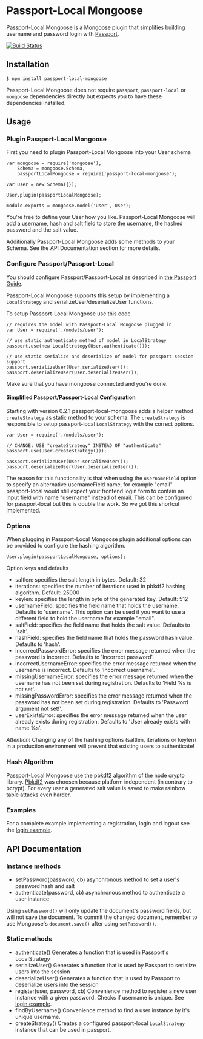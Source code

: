 # Passport-Local Mongoose
Passport-Local Mongoose is a [Mongoose](http://mongoosejs.com/) [plugin](http://mongoosejs.com/docs/plugins.html) 
that simplifies building username and password login with [Passport](http://passportjs.org).

[![Build Status](https://travis-ci.org/saintedlama/passport-local-mongoose.png?branch=master)](https://travis-ci.org/saintedlama/passport-local-mongoose)

## Installation

    $ npm install passport-local-mongoose

Passport-Local Mongoose does not require `passport`, `passport-local` or `mongoose` dependencies directly but expects you
to have these dependencies installed.

## Usage

### Plugin Passport-Local Mongoose
First you need to plugin Passport-Local Mongoose into your User schema

    var mongoose = require('mongoose'),
        Schema = mongoose.Schema,
        passportLocalMongoose = require('passport-local-mongoose');
    
    var User = new Schema({});
    
    User.plugin(passportLocalMongoose);
    
    module.exports = mongoose.model('User', User);

You're free to define your User how you like. Passport-Local Mongoose will add a username, hash and salt field to store
the username, the hashed password and the salt value.

Additionally Passport-Local Mongoose adds some methods to your Schema. See the API Documentation section for more details.

### Configure Passport/Passport-Local
You should configure Passport/Passport-Local as described in [the Passport Guide](http://passportjs.org/guide/configure/).

Passport-Local Mongoose supports this setup by implementing a `LocalStrategy` and serializeUser/deserializeUser functions.

To setup Passport-Local Mongoose use this code

    // requires the model with Passport-Local Mongoose plugged in
    var User = require('./models/user');
    
    // use static authenticate method of model in LocalStrategy
    passport.use(new LocalStrategy(User.authenticate()));
    
    // use static serialize and deserialize of model for passport session support
    passport.serializeUser(User.serializeUser());
    passport.deserializeUser(User.deserializeUser());

Make sure that you have mongoose connected and you're done.

#### Simplified Passport/Passport-Local Configuration
Starting with version 0.2.1 passport-local-mongoose adds a helper method `createStrategy` as static method to your schema.
The `createStrategy` is responsible to setup passport-local `LocalStrategy` with the correct options.

    var User = require('./models/user');
    
    // CHANGE: USE "createStrategy" INSTEAD OF "authenticate"
    passport.use(User.createStrategy()));
    
    passport.serializeUser(User.serializeUser());
    passport.deserializeUser(User.deserializeUser());

The reason for this functionality is that when using the `usernameField` option to specify an alternative usernameField name, 
for example "email" passport-local would still expect your frontend login form to contain an input field with name "username"
instead of email. This can be configured for passport-local but this is double the work. So we got this shortcut implemented.

### Options
When plugging in Passport-Local Mongoose plugin additional options can be provided to configure
the hashing algorithm.

    User.plugin(passportLocalMongoose, options);

Option keys and defaults
* saltlen: specifies the salt length in bytes. Default: 32
* iterations: specifies the number of iterations used in pbkdf2 hashing algorithm. Default: 25000
* keylen: specifies the length in byte of the generated key. Default: 512
* usernameField: specifies the field name that holds the username. Defaults to 'username'. This option can be used if you want to use a different 
field to hold the username for example "email".
* saltField: specifies the field name that holds the salt value. Defaults to 'salt'.
* hashField: specifies the field name that holds the password hash value. Defaults to 'hash'.
* incorrectPasswordError: specifies the error message returned when the password is incorrect. Defaults to 'Incorrect password'.
* incorrectUsernameError: specifies the error message returned when the username is incorrect. Defaults to 'Incorrect username'.
* missingUsernameError: specifies the error message returned when the username has not been set during registration. Defaults to 'Field %s is not set'.
* missingPasswordError: specifies the error message returned when the password has not been set during registration. Defaults to 'Password argument not set!'.
* userExistsError: specifies the error message returned when the user already exists during registration. Defaults to 'User already exists with name %s'.

*Attention!* Changing any of the hashing options (saltlen, iterations or keylen) in a production environment will prevent that existing users to authenticate!

### Hash Algorithm
Passport-Local Mongoose use the pbkdf2 algorithm of the node crypto library. 
[Pbkdf2](http://en.wikipedia.org/wiki/PBKDF2) was choosen because platform independent 
(in contrary to bcrypt). For every user a generated salt value is saved to make
rainbow table attacks even harder.

### Examples
For a complete example implementing a registration, login and logout see the 
[login example](https://github.com/saintedlama/passport-local-mongoose/tree/master/examples/login).

## API Documentation
### Instance methods
* setPassword(password, cb) asynchronous method to set a user's password hash and salt
* authenticate(password, cb) asynchronous method to authenticate a user instance

Using `setPassword()` will only update the document's password fields, but will not save the document.
To commit the changed document, remember to use Mongoose's `document.save()` after using `setPassword()`.

### Static methods
* authenticate() Generates a function that is used in Passport's LocalStrategy
* serializeUser() Generates a function that is used by Passport to serialize users into the session
* deserializeUser() Generates a function that is used by Passport to deserialize users into the session
* register(user, password, cb) Convenience method to register a new user instance with a given password. Checks if username is unique. See [login example](https://github.com/saintedlama/passport-local-mongoose/tree/master/examples/login).
* findByUsername() Convenience method to find a user instance by it's unique username.
* createStrategy() Creates a configured passport-local `LocalStrategy` instance that can be used in passport.
